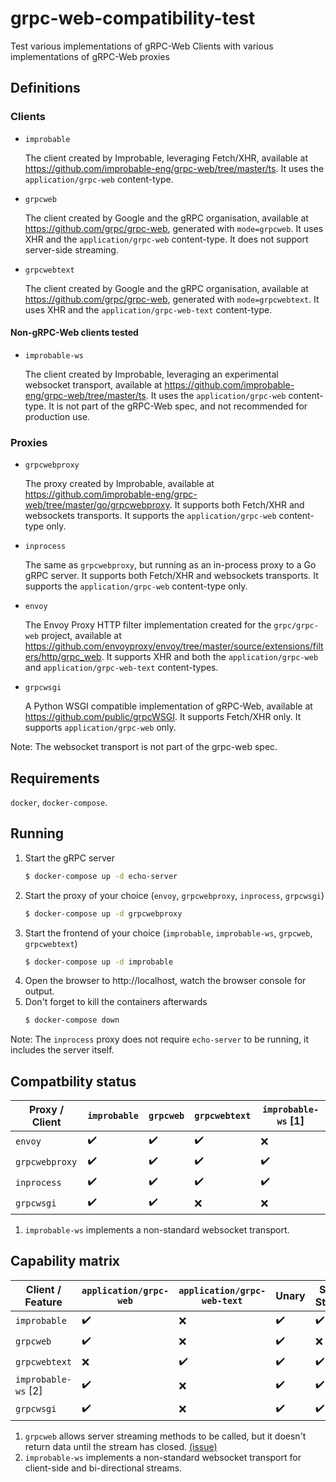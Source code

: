 # grpc-web-compatibility-test

Test various implementations of gRPC-Web Clients with various implementations of gRPC-Web proxies

## Definitions

### Clients

- `improbable`

  The client created by Improbable, leveraging Fetch/XHR,
  available at https://github.com/improbable-eng/grpc-web/tree/master/ts.
  It uses the `application/grpc-web` content-type.

- `grpcweb`

  The client created by Google and the gRPC organisation,
  available at https://github.com/grpc/grpc-web, generated with `mode=grpcweb`.
  It uses XHR and the `application/grpc-web` content-type.
  It does not support server-side streaming.

- `grpcwebtext`

  The client created by Google and the gRPC organisation,
  available at https://github.com/grpc/grpc-web, generated with `mode=grpcwebtext`.
  It uses XHR and the `application/grpc-web-text` content-type.

#### Non-gRPC-Web clients tested

- `improbable-ws`

  The client created by Improbable, leveraging an experimental websocket transport,
  available at https://github.com/improbable-eng/grpc-web/tree/master/ts.
  It uses the `application/grpc-web` content-type. It is not part of the
  gRPC-Web spec, and not recommended for production use.

### Proxies

- `grpcwebproxy`

  The proxy created by Improbable,
  available at https://github.com/improbable-eng/grpc-web/tree/master/go/grpcwebproxy.
  It supports both Fetch/XHR and websockets transports.
  It supports the `application/grpc-web` content-type only.

- `inprocess`

  The same as `grpcwebproxy`, but running as an in-process proxy to a Go gRPC
  server.
  It supports both Fetch/XHR and websockets transports.
  It supports the `application/grpc-web` content-type only.

- `envoy`

  The Envoy Proxy HTTP filter implementation created for the `grpc/grpc-web` project,
  available at https://github.com/envoyproxy/envoy/tree/master/source/extensions/filters/http/grpc_web.
  It supports XHR and both the `application/grpc-web` and `application/grpc-web-text` content-types.

- `grpcwsgi`

  A Python WSGI compatible implementation of gRPC-Web, available at https://github.com/public/grpcWSGI.
  It supports Fetch/XHR only.
  It supports `application/grpc-web` only.

Note: The websocket transport is not part of the grpc-web spec.

## Requirements

`docker`, `docker-compose`.

## Running

1. Start the gRPC server
   ```bash
   $ docker-compose up -d echo-server
   ```
1. Start the proxy of your choice (`envoy`, `grpcwebproxy`, `inprocess`, `grpcwsgi`)
   ```bash
   $ docker-compose up -d grpcwebproxy
   ```
1. Start the frontend of your choice (`improbable`, `improbable-ws`, `grpcweb`, `grpcwebtext`)
   ```bash
   $ docker-compose up -d improbable
   ```
1. Open the browser to http://localhost, watch the browser console for output.
1. Don't forget to kill the containers afterwards
   ```bash
   $ docker-compose down
   ```

Note: The `inprocess` proxy does not require `echo-server` to be running,
it includes the server itself.

## Compatbility status

| Proxy / Client | `improbable` | `grpcweb` | `grpcwebtext` | `improbable-ws` [1] |
| -------------- | ------------ | --------- | ------------- | ------------------- |
| `envoy`        | ✔️           | ✔️️       | ✔️            | ❌                  |
| `grpcwebproxy` | ✔️️          | ✔️        | ✔️            | ✔️️                 |
| `inprocess` | ✔️️          | ✔️        | ✔️            | ✔️️                 |
| `grpcwsgi` | ✔️️          | ✔️        | ❌             | ❌                 |

1. `improbable-ws` implements a non-standard websocket transport.

## Capability matrix

| Client / Feature    | `application/grpc-web` | `application/grpc-web-text` | Unary | Server Streams | Client+Bidi streaming |
| ------------------- | ---------------------- | --------------------------- | ----- | -------------- | --------------------- |
| `improbable`        | ✔️ ️                   | ❌                          | ✔️    | ✔️             | ❌                    |
| `grpcweb`           | ✔️ ️                   | ❌                          | ✔️    | ❌ [1]         | ❌                    |
| `grpcwebtext`       | ❌ ️                   | ✔️️                         | ✔️    | ✔️             | ❌                    |
| `improbable-ws` [2] | ✔️ ️                   | ❌                          | ✔️    | ✔️             | ✔️️                   |
| `grpcwsgi`           | ✔️ ️                   | ❌                          | ✔️    | ✔️             | ❌                    |

1. `grpcweb` allows server streaming methods to be called, but it doesn't return data until the stream has closed.
   [(issue)](https://github.com/grpc/grpc-web/issues/344)
1. `improbable-ws` implements a non-standard websocket transport for client-side and bi-directional streams.
